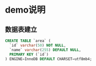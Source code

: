 # demo说明

## 数据表建立

```sql
CREATE TABLE `area` (
  `id` varchar(50) NOT NULL,
  `name` varchar(255) DEFAULT NULL,
  PRIMARY KEY (`id`)
) ENGINE=InnoDB DEFAULT CHARSET=utf8mb4;
```
